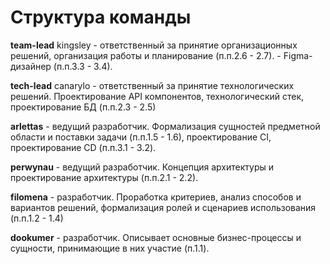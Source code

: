 # Структура команды
<b>team-lead</b>   kingsley - ответственный за принятие организационных решений, организация работы и планирование (п.п.2.6 - 2.7).
                            - Figma-дизайнер (п.п.3.3 - 3.4).

<b>tech-lead</b>   canarylo - ответственный за принятие технологических решений. Проектирование API компонентов, технологический стек, проектирование БД  (п.п.2.3 - 2.5)

<b>arlettas</b> - ведущий разработчик. Формализация сущностей предметной области и поставки задачи (п.п.1.5 - 1.6), проектирование CI, проектирование CD (п.п.3.1 - 3.2).

<b>perwynau</b> - ведущий разработчик. Концепция архитектуры и проектирование архитектуры (п.п.2.1 - 2.2).

<b>filomena</b> - разработчик. Проработка критериев, анализ способов и вариантов решений, формализация ролей и сценариев использования (п.п.1.2 - 1.4)

<b>dookumer</b> - разработчик. Описывает основные бизнес-процессы и сущности, принимающие в них участие (п.1.1).

